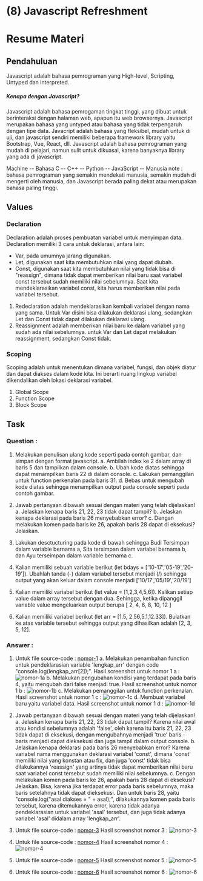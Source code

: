 # (8) Javascript Refreshment

# Resume Materi

## Pendahuluan

Javascript adalah bahasa pemrograman yang High-level, Scripting, Untyped dan interpreted.

##### Kenapa dengan Javascript?

Javascript adalah bahasa pemrogaman tingkat tinggi, yang dibuat untuk berinteraksi dengan halaman web, apapun itu web browsernya.
Javascript merupakan bahasa yang untyped atau bahasa yang tidak terpengaruh dengan tipe data.
Javacript adalah bahasa yang fleksibel, mudah untuk di uji, dan javascript sendiri memiliki beberapa framework library yaitu Bootstrap, Vue, React, dll.
Javascript adalah bahasa pemrograman yang mudah di pelajari, namun sulit untuk dikuasai, karena banyaknya library yang ada di javascript.

Machine -- Bahasa C -- C++ -- Python -- JavaScript -- Manusia
note : bahasa pemrograman yang semakin mendekati manusia, semakin mudah di mengerti oleh manusia, dan Javascript berada paling dekat atau merupakan bahasa paling tinggi.

## Values

### Declaration

Declaration adalah proses pembuatan variabel untuk menyimpan data. Declaration memiliki 3 cara untuk deklarasi, antara lain:

- Var, pada umumnya jarang digunakan.
- Let, digunakan saat kita membutuhkan nilai yang dapat diubah.
- Const, digunakan saat kita membutuhkan nilai yang tidak bisa di "reassign", dimana tidak dapat memberikan nilai baru saat variabel const tersebut sudah memiliki nilai sebelumnya. Saat kita mendeklarasikan variabel const, kita harus memberikan nilai pada variabel tersebut.

1. Redeclaration adalah mendeklarasikan kembali variabel dengan nama yang sama. Untuk Var disini bisa dilakukan deklarasi ulang, sedangkan Let dan Const tidak dapat dilakukan deklarasi ulang.
2. Reassignment adalah memberikan nilai baru ke dalam variabel yang sudah ada nilai sebelumnya. untuk Var dan Let dapat melakukan reassignment, sedangkan Const tidak.

### Scoping

Scoping adalah untuk menentukan dimana variabel, fungsi, dan objek diatur dan dapat diakses dalam kode kita. Ini berarti ruang lingkup variabel dikendalikan oleh lokasi deklarasi variabel.

1. Global Scope
2. Function Scope
3. Block Scope

## Task

### Question :

1. Melakukan penulisan ulang kode seperti pada contoh gambar, dan simpan dengan format javascript.
   a. Ambilah index ke 2 dalam array di baris 5 dan tampilkan dalam console.
   b. Ubah kode diatas sehingga dapat menampilkan baris 22 di dalam console.
   c. Lakukan pemanggilan untuk function perkenalan pada baris 31.
   d. Bebas untuk mengubah kode diatas sehingga menampilkan output pada console seperti pada contoh gambar.

2. Jawab pertanyaan dibawah sesuai dengan materi yang telah dijelaskan!
   a. Jelaskan kenapa baris 21, 22, 23 tidak dapat tampil?
   b. Jelaskan kenapa deklarasi pada baris 26 menyebabkan error?
   c. Dengan melakukan komen pada baris ke 26, apakah baris 28 dapat di eksekusi? Jelaskan.

3. Lakukan desctucturing pada kode di bawah sehingga Budi Tersimpan dalam variable bernama a, Sita tersimpan dalam variabel bernama b, dan Ayu terseimpan dalam variable bernama c.
4. Kalian memiliki sebuah variable berikut (let bdays = ['10-17','05-19','20-19']). Ubahlah tanda (-) dalam variabel tersebut menjadi (/) sehingga output yang akan keluar dalam console menjadi ['10/17','05/19','20/19']
5. Kalian memiliki variabel berikut (let value = [1,2,3,4,5,6]). Kalikan setiap value dalam array tersebut dengan dua. Sehingga, ketika dipanggil variable value mengeluarkan output berupa [ 2, 4, 6, 8, 10, 12 ]
6. Kalian memiliki variabel berikut (let arr = [1.5, 2.56,5.1,12.33]). Bulatkan ke atas variable tersebut sehingga output yang dihasilkan adalah [2, 3, 5, 12].

### Answer :

1. Untuk file source-code : [nomor-1](pratikum/nomor-1.js)
   a. Melakukan penambahan function untuk pendeklarasian variable 'lengkap_arr' dengan code "console.log(lengkap_arr[2]);".
   Hasil screenshot untuk nomor 1 a : ![nomor-1a](screenshots/nomor-1a.png)
   b. Melakukan pengubahan kondisi yang terdapat pada baris 4, yaitu mengubah dari false menjadi true.
   Hasil screenshot untuk nomor 1 b : ![nomor-1b](screenshots/nomor-1b.png)
   c. Melakukan pemanggilan untuk function perkenalan.
   Hasil screenshot untuk nomor 1 c : ![nomor-1c](screenshots/nomor-1c.png)
   d. Membuat variabel baru yaitu variabel data.
   Hasil screenshot untuk nomor 1 d : ![nomor-1d](screenshots/nomor-1d.png)

2. Jawab pertanyaan dibawah sesuai dengan materi yang telah dijelaskan!
   a. Jelaskan kenapa baris 21, 22, 23 tidak dapat tampil? Karena nilai awal atau
   kondisi sebelumnya adalah 'false', oleh karena itu baris 21, 22, 23 tidak dapat di eksekusi, dengan mengubahnya menjadi 'true' baris - baris menjadi dapat dieksekusi dan juga tampil dalam output console.
   b. Jelaskan kenapa deklarasi pada baris 26 menyebabkan error? Karena variabel nama menggunakan deklarasi variabel 'const', dimana 'const' memiliki nilai yang konstan atau fix, dan juga 'const' tidak bisa dilakukannya 'reassign' yang artinya tidak dapat memberikan nilai baru saat variabel const tersebut sudah memiliki nilai sebelumnya.
   c. Dengan melakukan komen pada baris ke 26, apakah baris 28 dapat di eksekusi? Jelaskan.
   Bisa, karena jika terdapat error pada baris sebelumnya, maka baris setelahnya tidak dapat dieksekusi.
   Dan untuk baris 28, yaitu "console.log("asal diakses = " + asal);", dilakukannya komen pada baris tersebut, karena ditemukannya error, karena tidak adanya pendeklarasian untuk variabel 'asal' tersebut, dan juga tidak adanya variabel 'asal' didalam array 'lengkap_arr'.
3. Untuk file source-code : [nomor-3](pratikum/nomor-3.js)
   Hasil screenshot nomor 3 : ![nomor-3](screenshots/nomor-3.png)
4. Untuk file source-code : [nomor-4](pratikum/nomor-4.js)
   Hasil screenshot nomor 4 : ![nomor-4](screenshots/nomor-4.png)
5. Untuk file source-code : [nomor-5](pratikum/nomor-5.js)
   Hasil screenshot nomor 5 : ![nomor-5](screenshots/nomor-5.png)
6. Untuk file source-code : [nomor-6](pratikum/nomor-6.js)
   Hasil screenshot nomor 6 : ![nomor-6](screenshots/nomor-6.png)

